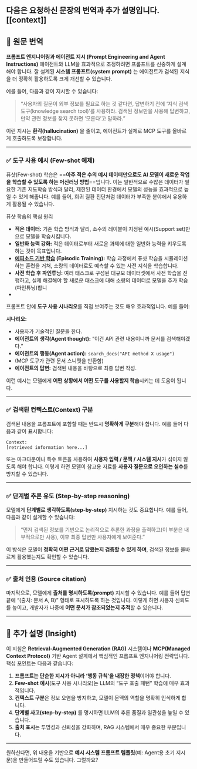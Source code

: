 다음은 요청하신 문장의 **번역**과 **추가 설명**입니다.
[[context]]
---

## 🔹 원문 번역

**프롬프트 엔지니어링과 에이전트 지시 (Prompt Engineering and Agent Instructions)**
에이전트와 LLM을 효과적으로 조정하려면 프롬프트를 신중하게 설계해야 합니다.
잘 설계된 **시스템 프롬프트(system prompt)** 는 에이전트가 검색된 지식을 더 정확히 활용하도록 크게 개선할 수 있습니다.

예를 들어, 다음과 같이 지시할 수 있습니다:

> “사용자의 질문이 외부 정보를 필요로 하는 것 같다면, 답변하기 전에 ‘지식 검색 도구(knowledge search tool)’를 사용하라. 검색된 정보만을 사용해 답변하고, 만약 관련 정보를 찾지 못하면 ‘모른다’고 말하라.”

이런 지시는 **환각(hallucination)** 을 줄이고, 에이전트가 실제로 MCP 도구를 올바르게 호출하도록 보장합니다.

---

### ✅ 도구 사용 예시 (Few-shot 예제)
퓨샷(Few-shot) 학습은 ==**아주 적은 수의 예시 데이터만으로도 AI 모델이 새로운 작업을 학습할 수 있도록 하는 머신러닝 방법**==입니다. 이는 일반적으로 수많은 데이터가 필요한 기존 지도학습 방식과 달리, 제한된 데이터 환경에서 모델의 성능을 효과적으로 높일 수 있게 해줍니다. 예를 들어, 희귀 질환 진단처럼 데이터가 부족한 분야에서 유용하게 활용될 수 있습니다. 

퓨샷 학습의 핵심 원리

- **적은 데이터:** 기존 학습 방식과 달리, 소수의 레이블이 지정된 예시(Support set)만으로 모델을 학습시킵니다.
- **일반화 능력 강화:** 적은 데이터로부터 새로운 과제에 대한 일반화 능력을 키우도록 하는 것이 목표입니다.
- **[에피소드 기반 학습](https://www.google.com/search?q=%EC%97%90%ED%94%BC%EC%86%8C%EB%93%9C+%EA%B8%B0%EB%B0%98+%ED%95%99%EC%8A%B5&oq=%ED%93%A8%EC%83%B7+%ED%95%99%EC%8A%B5&gs_lcrp=EgZjaHJvbWUyBggAEEUYOTIKCAEQABiABBiiBDIHCAIQABjvBdIBBzI3MWowajSoAgCwAgE&sourceid=chrome&ie=UTF-8&mstk=AUtExfDi2qg9pY-t3FzLEs86TTBIvpp4yXAYIg5JdrrW_r39LZANRIdTaDqiHxJlPeqzhxasAZ8xjE1Zi7DOhHJHIgegy8zk8b_m85rT9xFnfS7vi7EG9igYHNSpQXXYmqDZ9bA0ZZPj03FqT4Gx7EcxcWjZDQ4iWS4RgsdgfKLw3AeQVRAfHOMhBC2kmsJHIRQoyHat&csui=3&ved=2ahUKEwic3pHmoMuQAxW7cvUHHWqjCccQgK4QegQIAxAD) (Episodic Training):** 학습 과정에서 퓨샷 학습을 시뮬레이션하는 훈련을 거쳐, 소량의 데이터로도 예측할 수 있는 사전 지식을 학습합니다.
- **사전 학습 후 파인튜닝:** 여러 태스크로 구성된 대규모 데이터셋에서 사전 학습을 진행하고, 실제 해결해야 할 새로운 태스크에 대해 소량의 데이터로 모델을 추가 학습(파인튜닝)합니
- 
프롬프트 안에 **도구 사용 시나리오**를 직접 보여주는 것도 매우 효과적입니다. 예를 들어:

**시나리오:**

* 사용자가 기술적인 질문을 한다.
* **에이전트의 생각(Agent thought):** “이건 API 관련 내용이니까 문서를 검색해야겠다.”
* **에이전트의 행동(Agent action):** `search_docs("API method X usage")`
* (MCP 도구가 관련 문서 스니펫을 반환함)
* **에이전트의 답변:** 검색된 내용을 바탕으로 최종 답변 작성.

이런 예시는 모델에게 **어떤 상황에서 어떤 도구를 사용할지 학습**시키는 데 도움이 됩니다.

---

### ✅ 검색된 컨텍스트(Context) 구분

검색된 내용을 프롬프트에 포함할 때는 반드시 **명확하게 구분**해야 합니다.
예를 들어 다음과 같이 표시합니다:

```
Context:
[retrieved information here...]
```

또는 마크다운이나 특수 토큰을 사용하여 **사용자 입력 / 문맥 / 시스템 지시**가 섞이지 않도록 해야 합니다.
이렇게 하면 모델이 참고용 자료를 **사용자 질문으로 오인하는 실수**를 방지할 수 있습니다.

---

### ✅ 단계별 추론 유도 (Step-by-step reasoning)

모델에게 **단계별로 생각하도록(step-by-step)** 지시하는 것도 중요합니다.
예를 들어, 다음과 같이 설계할 수 있습니다:

> “먼저 검색된 정보를 기반으로 논리적으로 추론한 과정을 출력하고(이 부분은 내부적으로만 사용),
> 이후 최종 답변만 사용자에게 보여준다.”

이 방식은 모델이 **정확히 어떤 근거로 답했는지 검증할 수 있게 하며**,
검색된 정보를 올바르게 활용했는지도 확인할 수 있습니다.

---

### ✅ 출처 인용 (Source citation)

마지막으로, 모델에게 **출처를 명시하도록(prompt)** 지시할 수 있습니다.
예를 들어 답변 끝에 “(출처: 문서 A, B)” 형태로 표시하도록 하는 것입니다.
이렇게 하면 사용자 신뢰도를 높이고, 개발자가 나중에 **어떤 문서가 참조되었는지 추적**할 수 있습니다.

---

## 🔹 추가 설명 (Insight)

이 지침은 **Retrieval-Augmented Generation (RAG)** 시스템이나 **MCP(Managed Context Protocol)** 기반 Agent 설계에서 핵심적인 프롬프트 엔지니어링 전략입니다.
핵심 포인트는 다음과 같습니다:

1. **프롬프트는 단순한 지시가 아니라 ‘행동 규칙’을 내장한 정책**이어야 합니다.
2. **Few-shot 예시**(도구 사용 시나리오)는 LLM의 “도구 호출 패턴” 학습에 매우 효과적입니다.
3. **컨텍스트 구분**은 정보 오염을 방지하고, 모델이 문맥의 역할을 명확히 인식하게 합니다.
4. **단계별 사고(step-by-step)** 를 명시하면 LLM의 추론 품질과 일관성을 높일 수 있습니다.
5. **출처 표시**는 투명성과 신뢰성을 강화하며, RAG 시스템에서 매우 중요한 부분입니다.

---

원하신다면, 위 내용을 기반으로 **예시 시스템 프롬프트 템플릿**(예: Agent용 초기 지시문)을 만들어드릴 수도 있습니다.
그럴까요?
